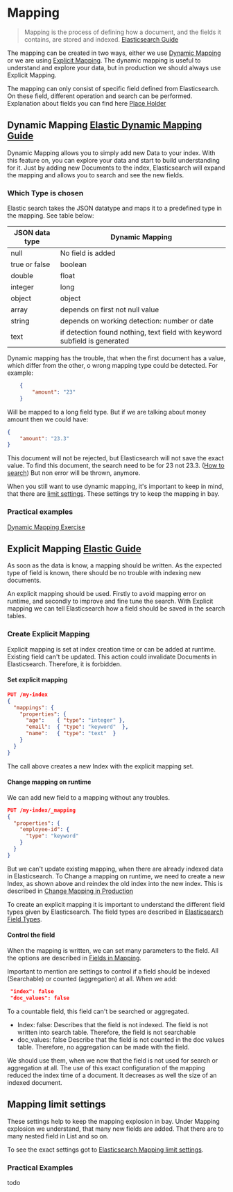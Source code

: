 # Mapping

> Mapping is the process of defining how a document, and the fields it contains, are stored and indexed. [Elasticsearch Guide](https://www.elastic.co/guide/en/elasticsearch/reference/7.14/mapping.html)

The mapping can be created in two ways, either we use [Dynamic Mapping](#dynamic-mapping) or we are using [Explicit Mapping](#explicit-mapping).
The dynamic mapping is useful to understand and explore your data, but in production we should always use Explicit Mapping.

The mapping can only consist of specific field defined from Elasticsearch.
On these field, different operation and search can be performed.
Explanation about fields you can find here [Place Holder](Place-holder)

## Dynamic Mapping [Elastic Dynamic Mapping Guide](https://www.elastic.co/guide/en/elasticsearch/reference/7.14/dynamic-field-mapping.html)

Dynamic Mapping allows you to simply add new Data to your index.
With this feature on, you can explore your data and start to build understanding for it.
Just by adding new Documents to the index, Elasticsearch will expand the mapping and allows you to search and see the new fields.

### Which Type is chosen

Elastic search takes the JSON datatype and maps it to a predefined type in the mapping.
See table below:

| JSON data type | Dynamic Mapping |
| --- | --- |
| null | No field is added |
| true or false | boolean |
| double | float |
| integer | long |
| object | object |
| array | depends on first not null value |
| string | depends on working detection: number or date
| text | if detection found nothing, text field with keyword subfield is generated|

Dynamic mapping has the trouble, that when the first document has a value, which differ from the other, o wrong mapping type could be detected.
For example:

```JSON
    {
        "amount": "23"
    }
```

Will be mapped to a long field type. But if we are talking about money amount then we could have:

```JSON
{
    "amount": "23.3"
}
```

This document will not be rejected, but Elasticsearch will not save the exact value.
To find this document, the search need to be for 23 not 23.3. ([How to search](Place-holder))
But non error will be thrown, anymore.

When you still want to use dynamic mapping, it's important to keep in mind, that there are [limit settings](#mapping-limit-settings).
These settings try to keep the mapping in bay.

### Practical examples

[Dynamic Mapping Exercise](./examples/Dynamic-Mapping-Exercise)

## Explicit Mapping [Elastic Guide](https://www.elastic.co/guide/en/elasticsearch/reference/7.14/explicit-mapping.html)

As soon as the data is know, a mapping should be written.
As the expected type of field is known, there should be no trouble with indexing new documents.

An explicit mapping should be used.
Firstly to avoid mapping error on runtime, and secondly to improve and fine tune the search.
With Explicit mapping we can tell Elasticsearch how a field should be saved in the search tables.

### Create Explicit Mapping

Explicit mapping is set at index creation time or can be added at runtime.
Existing field can't be updated.
This action could invalidate Documents in Elasticsearch.
Therefore, it is forbidden.

#### Set explicit mapping

```json
PUT /my-index 
{
  "mappings": {
    "properties": {
      "age":    { "type": "integer" },  
      "email":  { "type": "keyword"  }, 
      "name":   { "type": "text"  }     
    }
  }
}
```

The call above creates a new Index with the explicit mapping set.

#### Change mapping on runtime

We can add new field to a mapping without any troubles.

```json
PUT /my-index/_mapping
{
  "properties": {
    "employee-id": {
      "type": "keyword"
    }
  }
}
```

But we can't update existing mapping, when there are already indexed data in Elasticsearch.
To Change a mapping on runtime, we need to create a new Index, as shown above and reindex the old index into the new index.
This is described in [Change Mapping in Production](Link-to-docu-todo)

To create an explicit mapping it is important to understand the different field types given by Elasticsearch.
The field types are described in [Elasticsearch Field Types](./Elasticsearch-Field-Types).

#### Control the field

When the mapping is written, we can set many parameters to the field.
All the options are described in [Fields in Mapping](todo).

Important to mention are settings to control if a field should be indexed (Searchable) or counted (aggregation) at all.
When we add:

```json
 "index": false
 "doc_values": false
```

To a countable field, this field can't be searched or aggregated.

* Index: false:
Describes that the field is not indexed.
The field is not written into search table.
Therefore, the field is not searchable
* doc_values: false
Describe that the field is not counted in the doc values table.
Therefore, no aggregation can be made with the field.

We should use them, when we now that the field is not used for search or aggregation at all.
The use of this exact configuration of the mapping reduced the index time of a document.
It decreases as well the size of an indexed document.

## Mapping limit settings

These settings help to keep the mapping explosion in bay.
Under Mapping explosion we understand, that many new fields are added.
That there are to many nested field in List and so on.

To see the exact settings got to [Elasticsearch Mapping limit settings](https://www.elastic.co/guide/en/elasticsearch/reference/7.14/mapping-settings-limit.html).

### Practical Examples

todo
